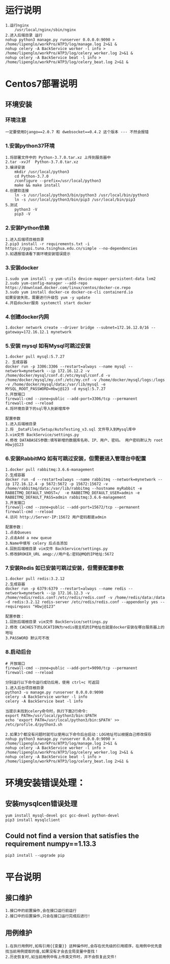 # 运行说明
    1.运行nginx
        /usr/local/nginx/sbin/nginx
    2.进入后端目录 运行
    nohup python3 manage.py runserver 0.0.0.0:9090 > /home/lipenglo/workPro/ATP3/log/manage.log 2>&1 &
    nohup celery -A BackService worker -l info > /home/lipenglo/workPro/ATP3/log/celery_worker.log 2>&1 &
    nohup celery -A BackService beat -l info > /home/lipenglo/workPro/ATP3/log/celery_beat.log 2>&1 &

# Centos7部署说明
## 环境安装
### 环境注意
    一定要使用Django==2.0.7 和 dwebsocket==0.4.2 这个版本 --- 不然会报错

### 1.安装python37环境
    1.将部署文件中的 Python-3.7.0.tar.xz 上传到服务器中
    2.tar -xvJf  Python-3.7.0.tar.xz
    3.编译安装
        mkdir /usr/local/python3
        cd Python-3.7.0
        /configure --prefix=/usr/local/python3
        make && make install
    4.创建软连接
        ln -s /usr/local/python3/bin/python3 /usr/local/bin/python3
        ln -s /usr/local/python3/bin/pip3 /usr/local/bin/pip3
    5.测试
        python3 -V
        pip3 -V

### 2.安装Python依赖
    1.进入后端项目根目录
    2.pip3 install -r requirements.txt -i https://pypi.tuna.tsinghua.edu.cn/simple --no-dependencies
    3.如遇报错请看下面环境安装错误提示

### 3.安装docker
    1.sudo yum install -y yum-utils device-mapper-persistent-data lvm2
    2.sudo yum-config-manager --add-repo https://download.docker.com/linux/centos/docker-ce.repo
    3.sudo yum install docker-ce docker-ce-cli containerd.io
    如果安装失败，需要进行升级包 yum -y update
    4.开启docker服务 systemctl start docker

### 4.创建docker内网
    1.docker network create --driver bridge --subnet=172.16.12.0/16 --gateway=172.16.12.1 mynetwork

### 5.安装 mysql 如有Mysql可跳过安装
    1.docker pull mysql:5.7.27
    2. 生成容器
    docker run -p 3306:3306 --restart=always --name mysql --network=mynetwork --ip 172.16.12.2 -v /home/docker/mysql/conf.d:/etc/mysql/conf.d -v /home/docker/mysql/my.cnf:/etc/my.cnf -v /home/docker/mysql/logs:/logs -v /home/docker/mysql/data:/var/lib/mysql -e MYSQL_ROOT_PASSWORD=Hbwj@123 -d mysql:5.7.27
    3.开放端口
    firewall-cmd --zone=public --add-port=3306/tcp --permanent
    firewall-cmd --reload
    4.将环境目录下的sql导入到新增库中
    
    配置参数
    1.进入后端根目录
    2.将 _DataFiles/Setup/AutoTesting_v3.sql 文件导入到Mysql库中
    3.vim文件 BackService/settings.py
    4.修改 DATABASES参数:填写新增的数据库名称、IP、用户、密码。 用户密码默认为 root Hbwj@123

### 6.安装RabbitMQ 如有可跳过安装，但需要进入管理台中配置
    1.docker pull rabbitmq:3.6.6-management
    2.生成容器
    docker run -d --restart=always --name rabbitmq --network=mynetwork --ip 172.16.12.4 -p 5672:5672 -p 15672:15672 -v /home/rabbitmq/data:/var/lib/rabbitmq --hostname myRabbit -e RABBITMQ_DEFAULT_VHOST=/  -e RABBITMQ_DEFAULT_USER=admin -e RABBITMQ_DEFAULT_PASS=admin rabbitmq:3.6.6-management
    3.开发端口
    firewall-cmd --zone=public --add-port=15672/tcp --permanent
    firewall-cmd --reload
    4.访问 http://Server-IP:15672 用户密码都是admin

    配置参数：
    1.点击Queues
    2.点击Add a new queue
    3.Name中填写 celery 后点击添加
    4.回到后端根目录 vim文件 BackService/settings.py
    5.修改BROKER_URL amqp://用户名:密码@MQ的IP地址:5672

### 7.安装Redis 如已安装可跳过安装，但需要配置参数
    1.docker pull redis:3.2.12
    2.生成容器
    docker run -p 6379:6379 --restart=always --name redis --network=mynetwork --ip 172.16.12.3 -v /home/redis/redis.conf:/etc/redis/redis.conf -v /home/redis/data:/data -d redis:3.2.12 redis-server /etc/redis/redis.conf --appendonly yes --requirepass "Hbwj@123"
    
    配置参数：
    1.回到后端根目录 vim文件 BackService/settings.py
    2.修改 CACHES下的LOCATION为redis宿主机的IP地址也就是docker安装在哪台服务器上的地址
    3.PASSWORD 默认可不改

### 8.启动后台
    # 开放端口
    firewall-cmd --zone=public --add-port=9090/tcp --permanent
    firewall-cmd --reload

    分别运行以下命令运行成功后用，使用 ctrl+c 可返回 
    1.进入后台项目根目录
    python3 -u manage.py runserver 0.0.0.0:9090
    celery -A BackService worker -l info
    celery -A BackService beat -l info
    
    当提示未找到celery命令时，执行下面2行命令:
    export PATH=/usr/local/python3/bin:$PATH
    echo 'export PATH=/usr/local/python3/bin:$PATH' >> /etc/profile.d/python3.sh

    2.如果3个都没有问题时就可以使用以下命令后台启动：LOG地址可以根据自己修改保存
    nohup python3 manage.py runserver 0.0.0.0:9090 > /home/lipenglo/workPro/ATP3/log/manage.log 2>&1 &
    nohup celery -A BackService worker -l info > /home/lipenglo/workPro/ATP3/log/celery_worker.log 2>&1 &
    nohup celery -A BackService beat -l info > /home/lipenglo/workPro/ATP3/log/celery_beat.log 2>&1 &

# 环境安装错误处理：
## 安装mysqlcen错误处理
    yum install mysql-devel gcc gcc-devel python-devel
    pip3 install mysqlclient

## Could not find a version that satisfies the requirement numpy==1.13.3
    pip3 install --upgrade pip

# 平台说明
## 接口维护
    1.接口中的前置操作,会在接口运行前运行
    2.接口中的后置操作,只会在接口运行完成后进行!

## 用例维护
    1.在执行用例时,如有引用{{变量}} 这种操作时,会存在优先级的引用顺序，在用例中优先查找当前用例提取的值,如果没有才会去全局变量中查找！
    2.历史恢复时,如当前用例中有上传类文件时，并不会恢复此文件!